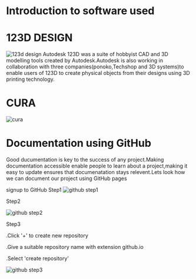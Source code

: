 # Introduction to software used

# 123D DESIGN

![123d design](https://user-images.githubusercontent.com/32705189/31860753-568f4650-b6d4-11e7-95fc-ee0c5a67e251.jpg)
Autodesk 123D was a suite of hobbyist CAD and 3D modelling tools created by Autodesk.Autodesk is also working in collaboration with three companies(ponoko,Techshop and 3D systems)to enable users of 123D to create physical objects from their designs using 3D printing technology.

# CURA
![cura](https://user-images.githubusercontent.com/32705189/31860862-4137c2b2-b6d6-11e7-8dda-5122d3065c0a.png)

# Documentation using GitHub

Good ducumentation is key to the success of any project.Making documentation accessible enable people to learn about a project,making it easy  to update ensures that documenatation stays relevent.Lets look how we can document our project using GitHub pages


signup to GitHub
Step1
![github step1](https://user-images.githubusercontent.com/32705189/31862068-d857de14-b6ec-11e7-9939-f3f7c3a811dc.png)

Step2

![github step2](https://user-images.githubusercontent.com/32705189/31862089-269d162a-b6ed-11e7-93ba-c7a7be180488.png)

Step3



.Click '+' to create new repository


.Give a suitable repository name with extension github.io


.Select 'create repository'

![github step3](https://user-images.githubusercontent.com/32705189/31862160-6f583100-b6ee-11e7-8abc-5f3fd185fe4b.png)

